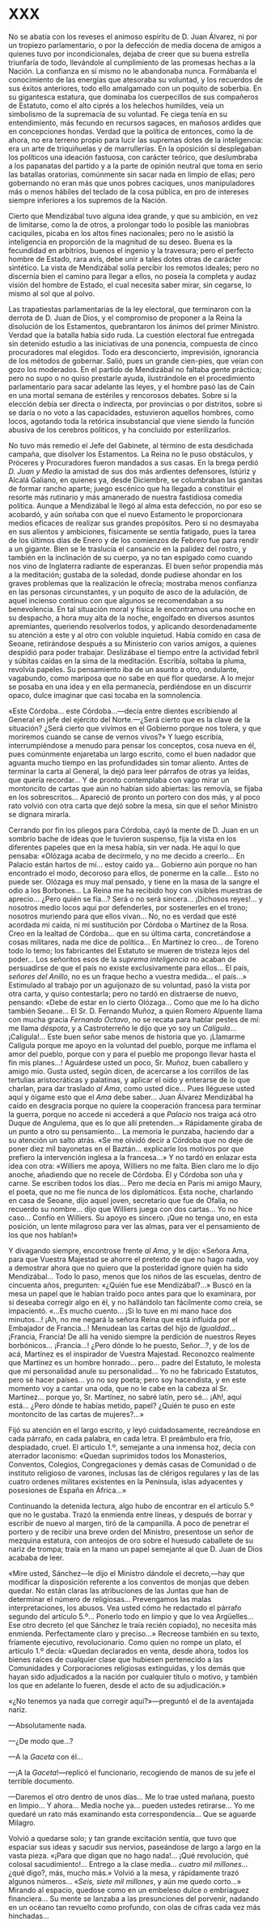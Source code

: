 # XXX

No se abatía con los reveses el animoso espíritu de D. Juan Álvarez, ni por un
tropiezo parlamentario, o por la defección de media docena de amigos a quienes
tuvo por incondicionales, dejaba de creer que su buena estrella triunfaría de
todo, llevándole al cumplimiento de las promesas hechas a la Nación. La
confianza en sí mismo no le abandonaba nunca. Formábanla el conocimiento de las
energías que atesoraba su voluntad, y los recuerdos de sus éxitos anteriores,
todo ello amalgamado con un poquito de soberbia. En su gigantesca estatura, que
dominaba los cuerpecillos de sus compañeros de Estatuto, como el alto ciprés
a los helechos humildes, veía un simbolismo de la supremacía de su voluntad. Fe
ciega tenía en su entendimiento, más fecundo en recursos sagaces, en mañosos
ardides que en concepciones hondas. Verdad que la política de entonces, como la
de ahora, no era terreno propio para lucir las supremas dotes de la
inteligencia: era un arte de triquiñuelas y de marrullerías. En la oposición sí
desplegaban los políticos una ideación fastuosa, con carácter teórico, que
deslumbraba a los papanatas del partido y a la parte de opinión neutral que
toma en serio las batallas oratorias, comúnmente sin sacar nada en limpio de
ellas; pero gobernando no eran más que unos pobres caciques, unos manipuladores
más o menos hábiles del teclado de la cosa pública, en pro de intereses siempre
inferiores a los supremos de la Nación.

Cierto que Mendizábal tuvo alguna idea grande, y que su ambición, en vez de
limitarse, como la de otros, a prolongar todo lo posible las maniobras
caciquiles, picaba en los altos fines nacionales; pero no le asistió la
inteligencia en proporción de la magnitud de su deseo. Buena es la fecundidad
en arbitrios, buenos el ingenio y la travesura; pero el perfecto hombre de
Estado, rara avis, debe unir a tales dotes otras de carácter sintético. La
vista de Mendizábal solía percibir los remotos ideales; pero no discernía bien
el camino para llegar a ellos, no poseía la completa y audaz visión del hombre
de Estado, el cual necesita saber mirar, sin cegarse, lo mismo al sol que al
polvo.

Las trapatiestas parlamentarias de la ley electoral, que terminaron con la
derrota de D. Juan de Dios, y el compromiso de proponer a la Reina la
disolución de los Estamentos, quebrantaron los ánimos del primer Ministro.
Verdad que la batalla había sido ruda. La cuestión electoral fue entregada sin
detenido estudio a las iniciativas de una ponencia, compuesta de cinco
procuradores mal elegidos. Todo era desconcierto, imprevisión, ignorancia de
los métodos de gobernar. Salió, pues un grande cien-pies, que veían con gozo
los moderados. En el partido de Mendizábal no faltaba gente práctica; pero no
supo o no quiso prestarle ayuda, ilustrándole en el procedimiento parlamentario
para sacar adelante las leyes, y el hombre pasó las de Caín en una mortal
semana de estériles y rencorosos debates. Sobre si la elección debía ser
directa o indirecta, por provincias o por distritos, sobre si se daría o no
voto a las capacidades, estuvieron aquellos hombres, como locos, agotando toda
la retórica insubstancial que viene siendo la función abusiva de los cerebros
políticos, y ha concluido por esterilizarlos.

No tuvo más remedio el Jefe del Gabinete, al término de esta desdichada
campaña, que disolver los Estamentos. La Reina no le puso obstáculos,
y Próceres y Procuradores fueron mandados a sus casas. En la brega perdió *D.
Juan y Medio* la amistad de sus dos más ardientes defensores, Istúriz y Alcalá
Galiano, en quienes ya, desde Diciembre, se columbraban las ganitas de formar
rancho aparte; juego escénico que ha llegado a constituir el resorte más
rutinario y más amanerado de nuestra fastidiosa comedia política. Aunque
a Mendizábal le llegó al alma esta defección, no por eso se acobardó, y aún
soñaba con que el nuevo Estamento le proporcionara medios eficaces de realizar
sus grandes propósitos. Pero si no desmayaba en sus alientos y ambiciones,
físicamente se sentía fatigado, pues la tarea de los últimos días de Enero y de
los comienzos de Febrero fue para rendir a un gigante. Bien se le traslucía el
cansancio en la palidez del rostro, y también en la inclinación de su cuerpo,
ya no tan espigado como cuando nos vino de Inglaterra radiante de esperanzas.
El buen señor propendía más a la meditación; gustaba de la soledad, donde
pudiese ahondar en los graves problemas que la realización le ofrecía; mostraba
menos confianza en las personas circunstantes, y un poquito de asco de la
adulación, de aquel incienso continuo con que algunos se recomendaban a su
benevolencia. En tal situación moral y física le encontramos una noche en su
despacho, a hora muy alta de la noche, engolfado en diversos asuntos
apremiantes, queriendo resolverlos todos, y aplicando desordenadamente su
atención a este y al otro con voluble inquietud. Había comido en casa de
Seoane, retirándose después a su Ministerio con varios amigos, a quienes
despidió para poder trabajar. Deslizábase el tiempo entre la actividad febril
y súbitas caídas en la sima de la meditación. Escribía, soltaba la pluma,
revolvía papeles. Su pensamiento iba de un asunto a otro, ondulante, vagabundo,
como mariposa que no sabe en qué flor quedarse. A lo mejor se posaba en una
idea y en ella permanecía, perdiéndose en un discurrir opaco, dulce imaginar
que casi tocaba en la somnolencia.

«Este Córdoba… este Córdoba…—decía entre dientes escribiendo al General en
jefe del ejército del Norte.—¿Será cierto que es la clave de la situación?
¿Será cierto que vivimos en el Gobierno porque nos tolera, y que moriremos
cuando se canse de vernos vivos?» Y luego escribía, interrumpiéndose a menudo
para pensar los conceptos, cosa nueva en él, pues comúnmente enjaretaba un
largo escrito, como el buen nadador que aguanta mucho tiempo en las
profundidades sin tomar aliento. Antes de terminar la carta al General, la dejó
para leer párrafos de otras ya leídas, que quería recordar… Y de pronto
contemplaba con vago mirar un montoncito de cartas que aún no habían sido
abiertas: las removía, se fijaba en los sobrescritos… Apareció de pronto un
portero con dos más, y al poco rato volvió con otra carta que dejó sobre la
mesa, sin que el señor Ministro se dignara mirarla.

Cerrando por fin los pliegos para Córdoba, cayó la mente de D. Juan en un
sombrío bache de ideas que le tuvieron suspenso, fija la vista en los
diferentes papeles que en la mesa había, sin ver nada. He aquí lo que pensaba:
«Olózaga acaba de decírmelo, y no me decido a creerlo… En Palacio están
hartos de mí… estoy caído ya… Gobierno aún porque no han encontrado el
modo, decoroso para ellos, de ponerme en la calle… Esto no puede ser. Olózaga
es muy mal pensado, y tiene en la masa de la sangre el odio a los Borbones…
La Reina me ha recibido hoy con visibles muestras de aprecio… ¿Pero quién se
fía…? Será o no será sincera… ¡Dichosos reyes!… y nosotros medio locos
aquí por defenderles, por sostenerles en el trono; nosotros muriendo para que
ellos vivan… No, no es verdad que esté acordada mi caída, ni mi sustitución
por Córdoba o Martínez de la Rosa. Creo en la lealtad de Córdoba… que en su
última carta, concretándose a cosas militares, nada me dice de política… En
Martínez lo creo… de Toreno todo lo temo; los fabricantes del Estatuto se
mueren de tristeza lejos del poder… Los señoritos esos de la *suprema
inteligencia* no acaban de persuadirse de que el país no existe exclusivamente
para ellos… El país, *señores del Anillo*, no es un fraque hecho a vuestra
medida… el país…» Estimulado al trabajo por un aguijonazo de su voluntad,
pasó la vista por otra carta, y quiso contestarla; pero no tardó en distraerse
de nuevo, pensando: «Debe de estar en lo cierto Olózaga… Como que me lo ha
dicho también Seoane… El Sr. D. Fernando Muñoz, a quien Romero Alpuente llama
con mucha gracia *Fernando Octavo*, no se recata para hablar pestes de mí: me
llama *déspota*, y a Castroterreño le dijo que yo soy un *Calígula*…
¡Calígula!… Este buen señor sabe menos de historia que yo. ¡Llamarme Calígula
porque me apoyo en la voluntad del pueblo, porque me inflama el amor del
pueblo, porque con y para el pueblo me propongo llevar hasta el fin mis
planes…! Aguárdese usted un poco, Sr. Muñoz, buen caballero y amigo mío.
Gusta usted, según dicen, de acercarse a los corrillos de las tertulias
aristocráticas y palatinas, y aplicar el oído y enterarse de lo que charlan,
para dar traslado *al Ama*, como usted dice… Pues lléguese usted aquí
y óigame esto que el *Ama* debe saber… Juan Álvarez Mendizábal ha caído en
desgracia porque no quiere la cooperación francesa para terminar la guerra,
porque no accede ni accederá a que *Palacio* nos traiga acá otro Duque de
Angulema, que es lo que allí pretenden…» Rápidamente giraba de un punto
a otro su pensamiento… La memoria le punzaba, haciendo dar a su atención un
salto atrás. «Se me olvidó decir a Córdoba que no deje de poner diez mil
bayonetas en el Baztán… explicarle los motivos por que prefiero la
intervención inglesa a la francesa…» Y no tardó en enlazar esta idea con
otra: «Williers me apoya, Williers no me falta. Bien claro me lo dijo anoche,
añadiendo que no recele de Córdoba. Él y Córdoba son uña y carne. Se escriben
todos los días… Pero me decía en París mi amigo Maury, el poeta, que no me
fíe nunca de los diplomáticos. Esta noche, charlando en casa de Seoane, dijo
aquel joven, secretario que fue de Ofalia, no recuerdo su nombre… dijo que
Williers juega con dos cartas… Yo no hice caso… Confío en Williers. Su
apoyo es sincero. ¡Que no tenga uno, en esta posición, un lente milagroso para
ver las almas, para ver el pensamiento de los que nos hablan!»

Y divagando siempre, encontrose frente *al Ama*, y le dijo: «Señora Ama, para
que Vuestra Majestad se ahorre el pretexto de que no hago nada, voy a demostrar
ahora que no quiero que la posteridad ignore quién ha sido Mendizábal… Todo
lo paso, menos que los niños de las escuelas, dentro de cincuenta años,
pregunten: «¿Quién fue ese Mendizábal?…» Buscó en la mesa un papel que le
habían traído poco antes para que lo examinara, por si deseaba corregir algo en
él, y no hallándolo tan fácilmente como creía, se impacientó. «…Es mucho
cuento… ¡Si lo tuve en mi mano hace dos minutos…! ¡Ah, no me negará la
señora Reina que está influida por el Embajador de Francia…! Menudean las
cartas del hijo de *Igualdad*… ¡Francia, Francia! De allí ha venido siempre
la perdición de nuestros Reyes borbónicos… ¡Francia…! ¿Pero dónde lo he
puesto, Señor…?, y de los de acá, Martínez es el inspirador de Vuestra
Majestad. Reconozco realmente que Martínez es un hombre honrado… pero…
padre del Estatuto, le molesta que mi personalidad anule su personalidad… Yo
no he fabricado Estatutos, pero sé hacer países… yo no soy poeta; pero soy
hacendista, y en este momento voy a cantar una oda, que no le cabe en la cabeza
al Sr. Martínez… porque yo, Sr. Martínez, no sabré latín, pero sé… ¡Ah!,
aquí está… ¿Pero dónde te habías metido, papel? ¿Quién te puso en este
montoncito de las cartas de mujeres?…»

Fijó su atención en el largo escrito, y leyó cuidadosamente, recreándose en
cada párrafo, en cada palabra, en cada letra. El preámbulo era frío,
despiadado, cruel. El artículo 1.º, semejante a una inmensa hoz, decía con
aterrador laconismo: «Quedan suprimidos todos los Monasterios, Conventos,
Colegios, Congregaciones y demás casas de Comunidad o de instituto religioso de
varones, inclusas las de clérigos regulares y las de las cuatro ordenes
militares existentes en la Península, islas adyacentes y posesiones de España
en África…»

Continuando la detenida lectura, algo hubo de encontrar en el artículo 5.º que
no le gustaba. Trazó la enmienda entre líneas, y después de borrar y escribir
de nuevo al margen, tiró de la campanilla. A poco de penetrar el portero y de
recibir una breve orden del Ministro, presentose un señor de mezquina estatura,
con anteojos de oro sobre el huesudo caballete de su nariz de trompa; traía en
la mano un papel semejante al que D. Juan de Dios acababa de leer.

«Mire usted, Sánchez—le dijo el Ministro dándole el decreto,—hay que modificar
la disposición referente a los conventos de monjas que deben quedar. No están
claras las atribuciones de las Juntas que han de determinar el número de
religiosas… Prevengamos las malas interpretaciones, los abusos. Vea usted
cómo he redactado el párrafo segundo del artículo 5.º… Ponerlo todo en limpio
y que lo vea Argüelles… Ese otro decreto (el que Sánchez le traía recién
copiado), no necesita más enmienda. Perfectamente claro y preciso…» Recreose
también en su texto, fríamente ejecutivo, revolucionario. Como quien no rompe
un plato, el artículo 1.º decía: «Quedan declarados en venta, desde ahora,
todos los bienes raíces de cualquier clase que hubiesen pertenecido a las
Comunidades y Corporaciones religiosas extinguidas, y los demás que hayan sido
adjudicados a la nación por cualquier título o motivo, y también los que en
adelante lo fueren, desde el acto de su adjudicación.»

«¿No tenemos ya nada que corregir aquí?»—preguntó el de la aventajada nariz.

—Absolutamente nada.

—¿De modo que…?

—A la *Gaceta* con él…

—¡A la *Gaceta*!—replicó el funcionario, recogiendo de manos de su jefe el
terrible documento.

—Daremos el otro dentro de unos días… Me lo trae usted mañana, puesto en
limpio… Y ahora… Media noche ya… pueden ustedes retirarse… Yo me
quedaré un rato más examinando esta correspondencia… Que se aguarde Milagro.

Volvió a quedarse solo; y tan grande excitación sentía, que tuvo que espaciar
sus ideas y sacudir sus nervios, paseándose de largo a largo en la vasta pieza.
«¡Para que digan que no hago nada!… ¡Qué revolución, qué colosal
sacudimiento!… Entrego a la clase media… *cuatro mil millones*… ¿qué
digo?, más, mucho más.» Volvió a la mesa, y rápidamente trazó algunos
números… «*Seis, siete mil millones*, y aún me quedo corto…» Mirando al
espacio, quedose como en un embeleso dulce o embriaguez financiera… Su mente
se lanzaba a las presunciones del porvenir, nadando en un océano tan revuelto
como profundo, con olas de cifras cada vez más hinchadas…

